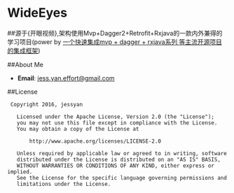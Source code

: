 # WideEyes
##源于{开眼视频},架构使用Mvp+Dagger2+Retrofit+Rxjava的一款内外兼得的学习项目(power by [一个快速集成mvp + dagger + rxjava系列 等主流开源项目的集成框架](https://github.com/JessYanCoding/MVPArms)) 


##About Me
* **Email**: jess.yan.effort@gmail.com

##License
```
 Copyright 2016, jessyan

   Licensed under the Apache License, Version 2.0 (the "License");
   you may not use this file except in compliance with the License.
   You may obtain a copy of the License at

       http://www.apache.org/licenses/LICENSE-2.0

   Unless required by applicable law or agreed to in writing, software
   distributed under the License is distributed on an "AS IS" BASIS,
   WITHOUT WARRANTIES OR CONDITIONS OF ANY KIND, either express or implied.
   See the License for the specific language governing permissions and
   limitations under the License.
```

